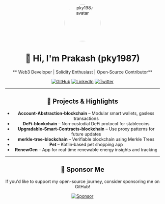<div align="center">

<img src="https://avatars.githubusercontent.com/u/153809302?v=4" alt="pky1987 avatar" width="120" style="border-radius: 50%" />

# 👋 Hi, I'm Prakash (pky1987)

** Web3 Developer | Solidity Enthusiast | Open‑Source Contributor**

[![GitHub](https://img.shields.io/badge/GitHub-Follow-181717?style=for-the-badge&logo=github)](https://github.com/pky1987)
[![LinkedIn](https://img.shields.io/badge/LinkedIn-Connect-blue?style=for-the-badge&logo=linkedin)](https://linkedin.com/in/YOUR-LINK)
[![Twitter](https://img.shields.io/badge/Twitter-Follow-1DA1F2?style=for-the-badge&logo=twitter)](https://twitter.com/YOUR-HANDLE)

---

## 🚀 Projects & Highlights

- **Account‑Abstraction‑blockchain** – Modular smart wallets, gasless transactions  
- **DeFi‑blockchain** – Non‑custodial DeFi protocol for stablecoins  
- **Upgradable‑Smart‑Contracts‑blockchain** – Use proxy patterns for future updates  
- **merkle‑tree‑blockchain** – Verifiable blockchain using Merkle Trees  
- **Pet** – Kotlin‑based pet shopping app  
- **RenewGen** – App for real‑time renewable energy insights and tracking

---

## 💖 Sponsor Me

If you'd like to support my open-source journey, consider sponsoring me on GitHub!

[![Sponsor](https://img.shields.io/badge/Sponsor‑Me‑on‑GitHub-ff69b4?style=for-the-badge&logo=github)](https://github.com/sponsors/pky1987)

</div>
